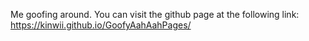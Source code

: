 Me goofing around.
You can visit the github page at the following link: https://kinwii.github.io/GoofyAahAahPages/

